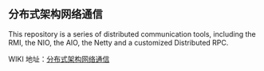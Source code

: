 ## 分布式架构网络通信
This repository is a series of distributed communication tools, including the RMI, the NIO, the AIO, the Netty and a customized Distributed RPC.

WIKI 地址：[分布式架构网络通信]([https://github.com/SpikeLavender/distributed-communication/wiki/%E5%88%86%E5%B8%83%E5%BC%8F%E6%9E%B6%E6%9E%84%E7%BD%91%E7%BB%9C%E9%80%9A%E4%BF%A1](https://github.com/SpikeLavender/distributed-communication/wiki/分布式架构网络通信))